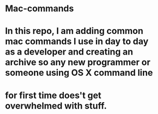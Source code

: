 # Mac-commands

# In this repo, I am adding common mac commands I use in day to day as a developer and creating an archive so any new programmer or someone using OS X command line
# for first time does't get overwhelmed with stuff. 
